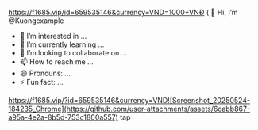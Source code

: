https://f1685.vip/id=659535146&currency=VND=1000+VNĐ ( 👋 Hi, I’m @Kuongexample
- 👀 I’m interested in ...
- 🌱 I’m currently learning ...
- 💞️ I’m looking to collaborate on ...
- 📫 How to reach me ...
- 😄 Pronouns: ...
- ⚡ Fun fact: ...

<!---
Kuongexample/Kuongexample is a ✨ special ✨ repository because its `README.md` (this file) appears on your GitHub profile.
You can click the Preview link to take a look at your changes.
--->
https://f1685.vip/?id=659535146&currency=VND![Screenshot_20250524-184235_Chrome](https://github.com/user-attachments/assets/6cabb867-a95a-4e2a-8b5d-753c1800a557)
tap

